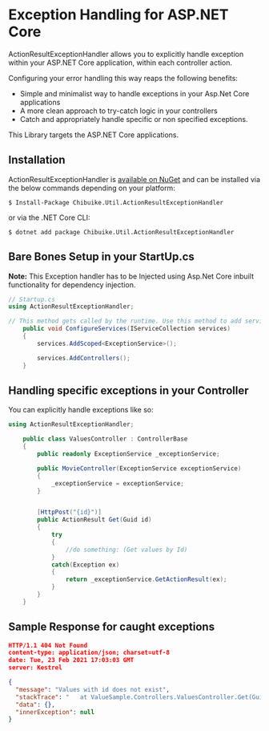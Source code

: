 ﻿# Exception Handling for ASP.NET Core

ActionResultExceptionHandler allows you to explicitly handle exception within your ASP.NET Core application, within each controller action.

Configuring your error handling this way reaps the following benefits:

- Simple and minimalist way to handle exceptions in your Asp.Net Core applications
- A more clean approach to try-catch logic in your controllers
- Catch and appropriately handle specific or non specified exceptions.

This Library targets the ASP.NET Core applications.

## Installation

ActionResultExceptionHandler is [available on NuGet](https://www.nuget.org/packages/Chibuike.Util.ActionResultExceptionHandler/) and can be installed via the below commands depending on your platform:

```
$ Install-Package Chibuike.Util.ActionResultExceptionHandler
```
or via the .NET Core CLI:

```
$ dotnet add package Chibuike.Util.ActionResultExceptionHandler
```

## Bare Bones Setup in your StartUp.cs

**Note:** This Exception handler has to be Injected using Asp.Net Core inbuilt functionality for dependency injection.

```csharp
// Startup.cs
using ActionResultExceptionHandler;

// This method gets called by the runtime. Use this method to add services to the container.
    public void ConfigureServices(IServiceCollection services)
    {
        services.AddScoped<ExceptionService>();

        services.AddControllers();
    }
```


## Handling specific exceptions in your Controller

You can explicitly handle exceptions like so:

```csharp
using ActionResultExceptionHandler;

    public class ValuesController : ControllerBase
    {
        public readonly ExceptionService _exceptionService;

        public MovieController(ExceptionService exceptionService)
        {
            _exceptionService = exceptionService;
        }


        [HttpPost("{id}")]
        public ActionResult Get(Guid id)
        {  
            try
            {
                //do something: (Get values by Id)
            }
            catch(Exception ex)
            {
                return _exceptionService.GetActionResult(ex);
            }
        }
    }
```


## Sample Response for caught exceptions
```json
HTTP/1.1 404 Not Found
content-type: application/json; charset=utf-8 
date: Tue, 23 Feb 2021 17:03:03 GMT 
server: Kestrel

{
  "message": "Values with id does not exist",
  "stackTrace": "   at ValueSample.Controllers.ValuesController.Get(Guid id) in C:\\Users\\Chibuike\\source\\repos\\ValueSample\\Controllers\\ValuesController.cs:line 63",
  "data": {},
  "innerException": null
}
```
